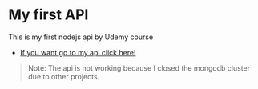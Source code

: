 # My first API
This is my first nodejs api by Udemy course

* [If you want go to my api click here!](https://serverless-mrp4sten.vercel.app)
> Note: The api is not working because I closed the mongodb cluster due to other projects.

